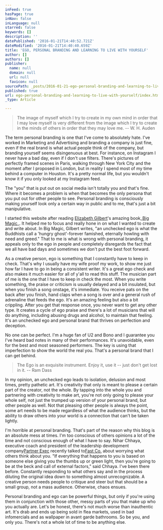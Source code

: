 ```yaml
---
inFeed: true
hasPage: true
inNav: false
inLanguage: null
starred: false
keywords: []
description: ''
datePublished: '2016-01-21T14:40:52.721Z'
dateModified: '2016-01-21T14:40:40.659Z'
title: 'EGO, PERSONAL BRANDING AND LEARNING TO LIVE WITH YOURSELF'
author: []
authors: []
publisher:
  name: null
  domain: null
  url: null
  favicon: null
sourcePath: _posts/2016-01-21-ego-personal-branding-and-learning-to-live-with-yourself.md
published: true
url: ego-personal-branding-and-learning-to-live-with-yourself/index.html
_type: Article

---
```

> The image of myself which I try to create in my own mind in order that I may love myself is very different from the image which I try to create in the minds of others in order that they may love me. -- W. H. Auden

The term personal branding is one that I've come to absolutely hate. I've worked in Marketing and Advertising and branding a company is just fine, even if the real brand is what actual people think of the company, but branding yourself seems disingenuous at best. For instance, on Instagram I never have a bad day, even if I don't use filters. There's pictures of perfectly framed scenes in Paris, walking through New York City and the moment after I proposed in London, but in reality I spend most of my time behind a computer in Houston. It's a pretty normal life, but you wouldn't know it if you only looked at my Instagram feed.

The "you" that is put out on social media isn't totally you and that's fine. Where it becomes a problem is when that becomes the only persona that you put out for other people to see. Personal branding is consciously making yourself look only a certain way in public and to me, that's just a bit manipulative.

I started this website after reading [Elizabeth Gilbert][0]'s amazing book_[Big Magic][1]_. It helped me to focus and really hone in on what I wanted to create and write about. In Big Magic, Gilbert writes, "an unchecked ego is what the Buddhists call a 'hungry ghost'-forever famished, eternally howling with need and greed." That to me is what is wrong with personal branding, it appeals only to the ego in people and completely disregards the fact that we all have bad days and sometimes we don't put the best foot forward.

As a creative person, ego is something that I constantly have to keep in check. That's why I usually have my wife proof my work, to show me just how far I have to go in being a consistent writer. It's a great ego check and also makes it much easier for all of y'all to read this stuff. The musician part of me is the one that I have to keep in check the most. When you write something, the praise or criticism is usually delayed and a bit insulated, but when you finish a song onstage, it's immediate. You receive pats on the back after you finish, hand claps when a song is over and a general rush of adrenaline that feeds the ego. It's an amazing feeling but also a bit crippling. After you get that response once, you never want to get any other type. It creates a cycle of ego praise and there's a lot of musicians that will do anything, including abusing drugs and alcohol, to maintain that feeling. It's an unchecked ego and personal brand that thrives on perfection and deception.

No one can be perfect. I'm a huge fan of U2 and Bono and I guarantee you I've heard bad notes in many of their performances. It's unavoidable, even for the best and most seasoned performers. The key is using that imperfection to show the world the real you. That's a personal brand that I can get behind.

> The Ego is an exquisite instrument. Enjoy it, use it -- just don't get lost in it. -- Ram Dass

In my opinion, an unchecked ego leads to isolation, delusion and most times, pretty pathetic art. It's creativity that only is meant to please a certain part of the creator, not the whole. By tapping into the whole you and partnering with creativity to make art, you're not only going to please your whole self, not just the trumped up version of your personal brand, but other people as well. Not that pleasing other people is always the point, some art needs to be made regardless of what the audience thinks, but the ability to draw others into your world is a connection that can't be taken lightly.

I'm horrible at personal branding. That's part of the reason why this blog is an absolute mess at times. I'm too conscious of others opinions a lot of the time and not conscious enough of what I have to say. Nihar Chhaya, executive coach and president of the leadership development company[Partner Exec][2] recently talked to[Fast Co.][3] about worrying what others think about you. "If everything that happens to you is based on someone else giving you the thumbs up or green light, then you're going to be at the beck and call of external factors," said Chhaya. I've been there before. Constantly responding to what others say and in the process diluting the original idea down to something almost unrecognizable. A creative person needs people to critique and steer but that should be a small group, not a mass audience. Otherwise, chaos ensues.

Personal branding and ego can be powerful things, but only if you're using them in conjunction with those other, messy parts of you that make up who you actually are. Let's be honest, there's not much worse than inauthentic art. It's drab and ends up being sold in flea markets, used in bad infomercials and as wallpaper in avant garde bathrooms. So be you, and only you. There's not a whole lot of time to be anything else.

[0]: http://www.elizabethgilbert.com/
[1]: http://www.amazon.com/Big-Magic-Creative-Living-Beyond-ebook/dp/B00S52M350
[2]: http://www.partnerexec.com/
[3]: http://www.fastcompany.com/3055501/work-smart/how-to-stop-worrying-about-what-others-think-of-you